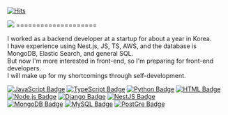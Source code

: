 [![Hits](https://hits.seeyoufarm.com/api/count/incr/badge.svg?url=https%3A%2F%2Fgithub.com%2FJUNGganzi&count_bg=%2379C83D&title_bg=%23555555&icon=&icon_color=%23E7E7E7&title=Hits&edge_flat=false)](https://github.com/JUNGganzi)


<img src="https://capsule-render.vercel.app/api?type=waving&color=auto&height=200&section=header&text=Hello I m Jay!!&fontSize=90" />
====================  




I worked as a backend developer at a startup for about a year in Korea.    
I have experience using Nest.js, JS, TS, AWS, and the database is MongoDB, Elastic Search, and general SQL.   
But now I'm more interested in front-end, so I'm preparing for front-end developers.   
I will make up for my shortcomings through self-development.

[![JavaScript Badge](http://img.shields.io/badge/-JavaScript%20-F7DF1E?style=flat-square&logo=JavaScript&logoColor=white)]()
[![TypeScript Badge](http://img.shields.io/badge/TypeScript-3178C6?style=flat-square&logo=TypeScript&logoColor=white)]()
[![Python Badge](http://img.shields.io/badge/Python-3776AB?style=flat-square&logo=Python&logoColor=white)]()
[![HTML Badge](http://img.shields.io/badge/HTML5-E34F26?style=flat-square&logo=HTML5&logoColor=white)]()  
[![Node.js Badge](http://img.shields.io/badge/Node.js-339933?style=flat-square&logo=Node.js&logoColor=white)]()
[![Django Badge](http://img.shields.io/badge/Django-092E20?style=flat-square&logo=Django&logoColor=white)]()
[![NestJS Badge](http://img.shields.io/badge/NestJS-E0234E?style=flat-square&logo=NestJS&logoColor=white)]()  
[![MongoDB Badge](http://img.shields.io/badge/MongoDB-47A248?style=flat-square&logo=MongoDB&logoColor=white)]()
[![MySQL Badge](http://img.shields.io/badge/MySQL-4479A1?style=flat-square&logo=MySQL&logoColor=white)]()
[![PostGre Badge](http://img.shields.io/badge/PostgreSQL-336791?style=flat-square&logo=PostgreSQL&logoColor=white)]()
 
 
  
  
<!-- [![Tech Blog Badge](http://img.shields.io/badge/-Notion%20-black?style=flat-square&logo=Notion&link=https://https://www.notion.so/Hello-I-m-Louis-6ec5e3f6bde04aa89dd19509654ef465)](https://phantom-quill-993.notion.site/Hello-I-m-Louis-6ec5e3f6bde04aa89dd19509654ef465) -->

<!--
**JUNGganzi/JUNGganzi** is a ✨ _special_ ✨ repository because its `README.md` (this file) appears on your GitHub profile.

Here are some ideas to get you started:

- 🔭 I’m currently working on ...
- 🌱 I’m currently learning ...
- 👯 I’m looking to collaborate on ...
- 🤔 I’m looking for help with ...
- 💬 Ask me about ...
- 📫 How to reach me: ...
- 😄 Pronouns: ...
- ⚡ Fun fact: ...
-->
